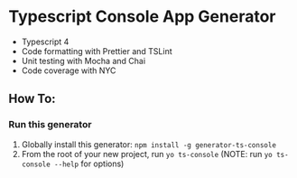 # Typescript Console App Generator

* Typescript 4
* Code formatting with Prettier and TSLint
* Unit testing with Mocha and Chai
* Code coverage with NYC

## How To:

### Run this generator

1.  Globally install this generator: `npm install -g generator-ts-console`
1.  From the root of your new project, run `yo ts-console` (NOTE: run `yo ts-console --help` for options)
